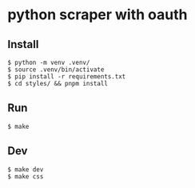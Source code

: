 # python scraper with oauth

## Install

```
$ python -m venv .venv/
$ source .venv/bin/activate
$ pip install -r requirements.txt
$ cd styles/ && pnpm install
```

## Run

```
$ make
```

## Dev


```
$ make dev
$ make css
```
